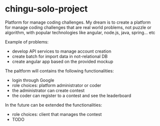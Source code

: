 # chingu-solo-project


Platform for manage coding challenges.
My dream is to create a platform for manage coding challenges that are real world problems, not puzzle or algorithm, with popular technologies like angular, node.js, java, spring... etc

Example of problems:
- develop API services to manage account creation
- create batch for import data in not-relational DB
- create angular app based on the provided mockup


The paltform will contains the following functionalities:
- login through Google
- role choices: platform administrator or coder
- the administrator can create contest
- the coder can register to a contest and see the leaderboard



In the future can be extended the functionalities:
- role choices: client that manages the contest
- TODO
